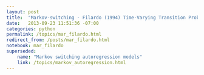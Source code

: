 ```yaml
---
layout: post
title:  "Markov-switching - Filardo (1994) Time-Varying Transition Probabilities"
date:   2013-09-23 11:51:36 -07:00
categories: python
permalink: /topics/mar_filardo.html
redirect_from: /posts/mar_filardo.html
notebook: mar_filardo
superseded:
    name: "Markov switching autoregression models"
    link: /topics/markov_autoregression.html
---
```


